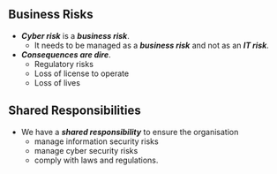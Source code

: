 ## Business Risks

* **_Cyber risk_** is a **_business risk_**. 
  - It needs to be managed as a **_business risk_** and not as an **_IT risk_**.
* **_Consequences are dire_**. 
  - Regulatory risks
  - Loss of license to operate
  - Loss of lives

## Shared Responsibilities
* We have a **_shared responsibility_** to ensure the organisation 
   - manage information security risks
   - manage cyber security risks
   - comply with laws and regulations.
